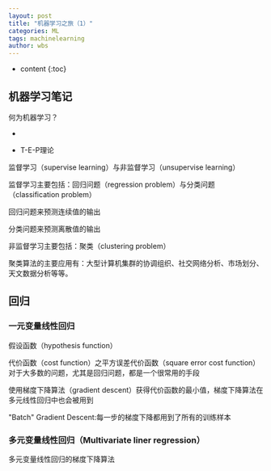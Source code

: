 ```yaml
---
layout: post
title: "机器学习之旅（1）"
categories: ML 
tags: machinelearning
author: wbs
---
```


* content
{:toc}



## 机器学习笔记

何为机器学习？

*

* T-E-P理论



监督学习（supervise  learning）与非监督学习（unsupervise  learning）

监督学习主要包括：回归问题（regression problem）与分类问题（classification  problem）

回归问题来预测连续值的输出

分类问题来预测离散值的输出

非监督学习主要包括：聚类（clustering problem）

聚类算法的主要应用有：大型计算机集群的协调组织、社交网络分析、市场划分、天文数据分析等等。

## 回归

### 一元变量线性回归

假设函数（hypothesis function）

代价函数（cost function）之平方误差代价函数（square error cost function）对于大多数的问题，尤其是回归问题，都是一个很常用的手段


使用梯度下降算法（gradient  descent）获得代价函数的最小值，梯度下降算法在多元线性回归中也会被用到

"Batch"  Gradient  Descent:每一步的梯度下降都用到了所有的训练样本

### 多元变量线性回归（Multivariate liner regression）

多元变量线性回归的梯度下降算法





